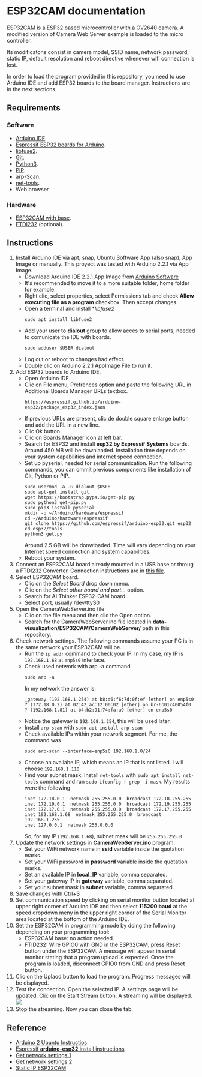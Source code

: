 # ESP32CAM documentation
ESP32CAM is a ESP32 based microcontroller with a OV2640 camera. A modified version of Camera Web Server example is loaded to the micro controller.

Its modificatons consist in camera model, SSID name, network password, static IP, default resolution and reboot directive whenever wifi connection is lost.

In order to load the program provided in this repository, you need to use Arduino IDE and add ESP32 boards to the board manager. Instructions are in the next sections.

## Requirements

### Software
- [Arduino IDE](https://www.arduino.cc/en/software).
- [Espressif ESP32 boards for Arduino](https://github.com/espressif/arduino-esp32).
- [libfuse2](https://software.opensuse.org/package/libfuse2).
- [Git](https://git-scm.com/).
- [Python3](https://www.python.org/).
- [PIP](https://pypi.org/project/pip/).
- [arp-Scan](https://linux.die.net/man/1/arp-scan).
- [net-tools](https://net-tools.sourceforge.io/).
- Web browser

### Hardware
- [ESP32CAM with base](https://docs.ai-thinker.com/en/esp32-cam).
- [FTDI232](https://ftdichip.com/) (optional).



## Instructions

1. Install Arduino IDE via apt, snap, Ubuntu Software App (also snap), App Image or manually. This proyect was tested with Arduino 2.2.1 via App Image.
    - Download Arduino IDE 2.2.1 App Image from [Arduino Software](https://www.arduino.cc/en/software)
    - It's recommended to move it to a more suitable folder, home folder for example.
    - Right clic, select properties, select Permissions tab and check **Allow executing file as a program** checkbox. Then accept changes.
    - Open a terminal and install **libfuse2*
        ```
        sudo apt install libfuse2
        ```
    - Add your user to **dialout** group to allow acces to serial ports, needed to comunicate the IDE with boards.
        ```
        sudo adduser $USER dialout
        ```
    - Log out or reboot to changes had effect.
    - Double clic on Arduino 2.2.1 AppImage File to run it.
2. Add ESP32 boards to Arduino IDE.
    - Open Arduino IDE
    - Clic on File menu, Prefrences option and paste the following URL in Additional Boards Manager URLs textbox.
        ```
        https://espressif.github.io/arduino-esp32/package_esp32_index.json
        ```
    - If previous URLs are present, clic de double square enlarge button and add the URL in a new line.
    - Clic Ok button.
    - Clic on Boards Manager icon at left bar.
    - Search for ESP32 and install **esp32 by Espressif Systems** boards. Around 450 MB will be downlaoded. Installation time depends on your system capabilities and internet speed connection.
    - Set up pyserial, needed for serial communication. Run the following commands, you can ommit previous components like installation of Git, Python or PIP.
        ```
        sudo usermod -a -G dialout $USER
        sudo apt-get install git
        wget https://bootstrap.pypa.io/get-pip.py
        sudo python3 get-pip.py
        sudo pip3 install pyserial
        mkdir -p ~/Arduino/hardware/espressif
        cd ~/Arduino/hardware/espressif
        git clone https://github.com/espressif/arduino-esp32.git esp32
        cd esp32/tools
        python3 get.py
        ```
        Around 2.5 GB will be donwloaded. Time will vary depending on your Internet speed connection and system capabilities.
    - Reboot your system.
3. Connect an ESP32CAM board already mounted in a USB base or throug a FTDI232 Converter. Connection instructions are in [this file](https://github.com/hugoescalpelo/data-visualization/blob/main/ESP32CAM/esp32cam-ftdi232-connections.md).
4. Select ESP32CAM board.
    - Clic on the *Select Board* drop down menu.
    - Clic on the *Select other board and port...* option.
    - Search for AI Thinker ESP32-CAM board.
    - Select port, usually /dev/ttyS0
5. Open the CameraWebServer.ino file
    - Clic on the file menu and then clic the Open option.
    - Search for the CameraWebServer.ino file located in **data-visualization/ESP32CAM/CameraWebServer/** path in this repository.
6. Check network settings. The following commands assume your PC is in the same network your ESP32CAM will be.
    - Run the ```ip addr``` command to check your IP. In my case, my IP is ```192.168.1.68``` at ```enp5s0``` interface.
    - Check used network with arp -a command
        ```
        sudo arp -a
        ```
        In my network the answer is:
        ```
        _gateway (192.168.1.254) at b8:d6:f6:7d:0f:ef [ether] on enp5s0
        ? (172.18.0.2) at 02:42:ac:12:00:02 [ether] on br-6b01c40054f0
        ? (192.168.1.81) at b4:b2:91:74:fa:a9 [ether] on enp5s0
        ```
    - Notice the gateway is ```192.168.1.254```, this will be used later.
    - Install ```arp-scan``` with ```sudo apt install arp-scan```
    - Check available IPs within your network segment. For me, the command was 
        ```
        sudo arp-scan --interface=enp5s0 192.168.1.0/24
        ```
    - Choose an availabe IP, which means an IP that is not listed. I will choose ```192.168.1.110```
    - Find your subnet mask. Install ```net-tools``` with ```sudo apt install net-tools``` command and run ```sudo ifconfig | grep -i mask```. My results were the following
        ```
        inet 172.18.0.1  netmask 255.255.0.0  broadcast 172.18.255.255
        inet 172.19.0.1  netmask 255.255.0.0  broadcast 172.19.255.255
        inet 172.17.0.1  netmask 255.255.0.0  broadcast 172.17.255.255
        inet 192.168.1.68  netmask 255.255.255.0  broadcast 192.168.1.255
        inet 127.0.0.1  netmask 255.0.0.0
        ```
        So, for my IP (```192.168.1.68```), subnet mask will be ```255.255.255.0```
7. Update the network settings in **CameraWebServer.ino** program.
    - Set your WiFi network name in **ssid** variable inside the quotation marks.
    - Set your WiFi password in **password** variable inside the quotation marks.
    - Set an available IP in **local_IP** variable, comma separated.
    - Set your gateway IP in **gateway** variable, comma separated.
    - Set your subnet mask in **subnet** variable, comma separated.
8. Save changes with Ctrl+S
9. Set communication speed by clicking on serial monitor button located at upper right corner of Arduino IDE and then select **115200 baud** at the speed dropdown meny in the upper right corner of the Serial Monitor area located at the bottom of the Arduino IDE.
10. Set the ESP32CAM in programming mode by doing the following depending on your programming tool:
    - ESP32CAM base: no action needed.
    - FTID232: Wire GPIO0 with GND in the ESP32CAM, press Reset button under the ESP32CAM. A message will appear in serial monitor stating that a program upload is expected. Once the program is loaded, disconnect GPIO0 from GND and press Reset button.
11. Clic on the Uplaod button to load the program. Progress messages will be displayed.
12. Test the connection. Open the selected IP. A settings page will be updated. Clic on the Start Stream button. A streaming will be displayed.
![](https://github.com/hugoescalpelo/data-visualization/blob/main/Images/Screenshot%20from%202023-10-15%2000-53-39.png?raw=true)
13. Stop the streaming. Now you can close the tab.


## Reference
- [Arduino 2 Ubuntu Instructios](https://www.youtube.com/watch?v=JeD3nz0__nc)
- [Espressif **arduino-esp32** install instructions](https://docs.espressif.com/projects/arduino-esp32/en/latest/installing.html)
- [Get network settings 1](https://www.techrepublic.com/article/how-to-scan-for-ip-addresses-on-your-network-with-linux/)
- [Get network settings 2](https://devconnected.com/how-to-get-your-ip-address-on-linux/)
- [Static IP ESP32CAM](https://randomnerdtutorials.com/esp32-cam-static-fixed-ip-address-arduino/)